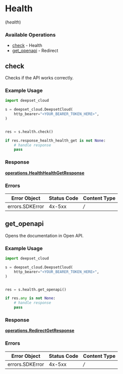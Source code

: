 # Health
(*health*)

### Available Operations

* [check](#check) - Health
* [get_openapi](#get_openapi) - Redirect

## check

Checks if the API works correctly.

### Example Usage

```python
import deepset_cloud

s = deepset_cloud.DeepsetCloud(
    http_bearer="<YOUR_BEARER_TOKEN_HERE>",
)


res = s.health.check()

if res.response_health_health_get is not None:
    # handle response
    pass

```


### Response

**[operations.HealthHealthGetResponse](../../models/operations/healthhealthgetresponse.md)**
### Errors

| Error Object    | Status Code     | Content Type    |
| --------------- | --------------- | --------------- |
| errors.SDKError | 4x-5xx          | */*             |

## get_openapi

Opens the documentation in Open API.

### Example Usage

```python
import deepset_cloud

s = deepset_cloud.DeepsetCloud(
    http_bearer="<YOUR_BEARER_TOKEN_HERE>",
)


res = s.health.get_openapi()

if res.any is not None:
    # handle response
    pass

```


### Response

**[operations.RedirectGetResponse](../../models/operations/redirectgetresponse.md)**
### Errors

| Error Object    | Status Code     | Content Type    |
| --------------- | --------------- | --------------- |
| errors.SDKError | 4x-5xx          | */*             |

